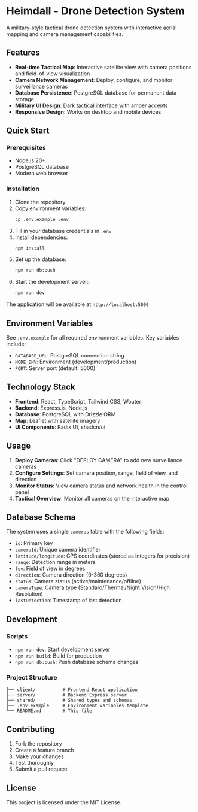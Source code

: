# Heimdall - Drone Detection System

A military-style tactical drone detection system with interactive aerial mapping and camera management capabilities.

## Features

- **Real-time Tactical Map**: Interactive satellite view with camera positions and field-of-view visualization
- **Camera Network Management**: Deploy, configure, and monitor surveillance cameras
- **Database Persistence**: PostgreSQL database for permanent data storage
- **Military UI Design**: Dark tactical interface with amber accents
- **Responsive Design**: Works on desktop and mobile devices

## Quick Start

### Prerequisites

- Node.js 20+
- PostgreSQL database
- Modern web browser

### Installation

1. Clone the repository
2. Copy environment variables:
   ```bash
   cp .env.example .env
   ```
3. Fill in your database credentials in `.env`
4. Install dependencies:
   ```bash
   npm install
   ```
5. Set up the database:
   ```bash
   npm run db:push
   ```
6. Start the development server:
   ```bash
   npm run dev
   ```

The application will be available at `http://localhost:5000`

## Environment Variables

See `.env.example` for all required environment variables. Key variables include:

- `DATABASE_URL`: PostgreSQL connection string
- `NODE_ENV`: Environment (development/production)
- `PORT`: Server port (default: 5000)

## Technology Stack

- **Frontend**: React, TypeScript, Tailwind CSS, Wouter
- **Backend**: Express.js, Node.js
- **Database**: PostgreSQL with Drizzle ORM
- **Map**: Leaflet with satellite imagery
- **UI Components**: Radix UI, shadcn/ui

## Usage

1. **Deploy Cameras**: Click "DEPLOY CAMERA" to add new surveillance cameras
2. **Configure Settings**: Set camera position, range, field of view, and direction
3. **Monitor Status**: View camera status and network health in the control panel
4. **Tactical Overview**: Monitor all cameras on the interactive map

## Database Schema

The system uses a single `cameras` table with the following fields:
- `id`: Primary key
- `cameraId`: Unique camera identifier
- `latitude/longitude`: GPS coordinates (stored as integers for precision)
- `range`: Detection range in meters
- `fov`: Field of view in degrees
- `direction`: Camera direction (0-360 degrees)
- `status`: Camera status (active/maintenance/offline)
- `cameraType`: Camera type (Standard/Thermal/Night Vision/High Resolution)
- `lastDetection`: Timestamp of last detection

## Development

### Scripts

- `npm run dev`: Start development server
- `npm run build`: Build for production
- `npm run db:push`: Push database schema changes

### Project Structure

```
├── client/          # Frontend React application
├── server/          # Backend Express server
├── shared/          # Shared types and schemas
├── .env.example     # Environment variables template
└── README.md        # This file
```

## Contributing

1. Fork the repository
2. Create a feature branch
3. Make your changes
4. Test thoroughly
5. Submit a pull request

## License

This project is licensed under the MIT License.